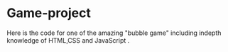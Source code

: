 # Game-project
Here is the code for one of the amazing "bubble game" including indepth knowledge of HTML,CSS and JavaScript .
